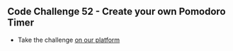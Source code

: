 ## Code Challenge 52 - Create your own Pomodoro Timer

* Take the challenge [on our platform](https://codechalleng.es/challenges/52) 
